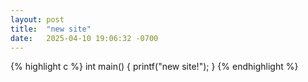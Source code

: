 ```yaml
---
layout: post
title:  "new site"
date:   2025-04-10 19:06:32 -0700
---
```

{% highlight c %}
int main() {
  printf("new site!");
}
{% endhighlight %}
